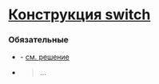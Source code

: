 # [Конструкция switch](https://learn.javascript.ru/switch)

### Обязательные
 
* []() - [см. решение]()

* []()
  > ...